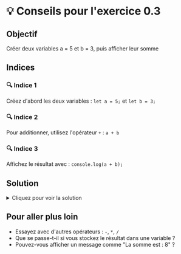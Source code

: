 # 💡 Conseils pour l'exercice 0.3

## Objectif
Créer deux variables a = 5 et b = 3, puis afficher leur somme

## Indices

### 🔍 Indice 1
Créez d'abord les deux variables : `let a = 5;` et `let b = 3;`

### 🔍 Indice 2
Pour additionner, utilisez l'opérateur `+` : `a + b`

### 🔍 Indice 3
Affichez le résultat avec : `console.log(a + b);`

## Solution
<details>
<summary>Cliquez pour voir la solution</summary>

```javascript
let a = 5;
let b = 3;
console.log(a + b);
```

</details>

## Pour aller plus loin
- Essayez avec d'autres opérateurs : `-`, `*`, `/`
- Que se passe-t-il si vous stockez le résultat dans une variable ?
- Pouvez-vous afficher un message comme "La somme est : 8" ?

